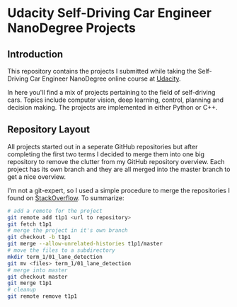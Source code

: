# Udacity Self-Driving Car Engineer NanoDegree Projects

## Introduction

This repository contains the projects I submitted while taking the Self-Driving Car Engineer NanoDegree online course at [Udacity](http://www.udacity.com/course/self-driving-car-engineer-nanodegree--nd013).

In here you'll find a mix of projects pertaining to the field of self-driving cars. Topics include computer vision, deep learning, control, planning and decision making. The projects are implemented in either Python or C++.

## Repository Layout

All projects started out in a seperate GitHub repositories but after completing the first two terms I decided to merge them into one big repository to remove the clutter from my GitHub repository overview. Each project has its own branch and they are all merged into the master branch to get a nice overview.

I'm not a git-expert, so I used a simple procedure to merge the repositories I found on [StackOverflow](https://stackoverflow.com/questions/1425892/how-do-you-merge-two-git-repositories). To summarize:
```bash
# add a remote for the project
git remote add t1p1 <url to repository>
git fetch t1p1
# merge the project in it's own branch
git checkout -b t1p1
git merge --allow-unrelated-histories t1p1/master
# move the files to a subdirectory
mkdir term_1/01_lane_detection
git mv <files> term_1/01_lane_detection
# merge into master
git checkout master
git merge t1p1
# cleanup
git remote remove t1p1
```
